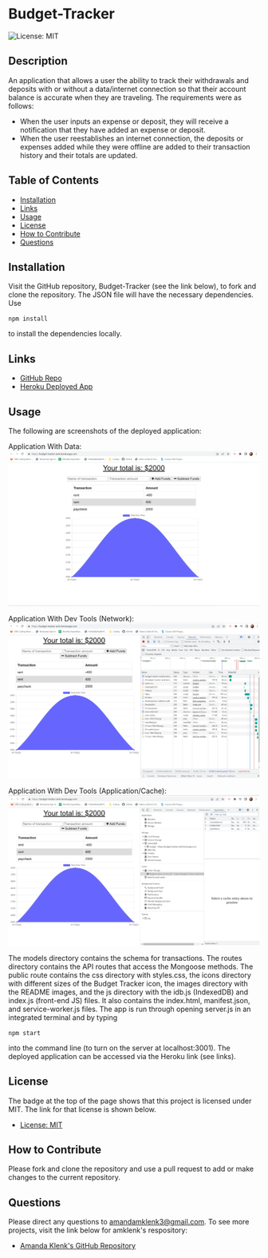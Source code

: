 # Budget-Tracker

![License: MIT](https://img.shields.io/badge/License-MIT-yellow.svg)

## Description
An application that allows a user the ability to track their withdrawals and deposits with or without a data/internet connection so that their account balance is accurate when they are traveling. The requirements were as follows:

* When the user inputs an expense or deposit, they will receive a notification that they have added an expense or deposit.
* When the user reestablishes an internet connection, the deposits or expenses added while they were offline are added to their transaction history and their totals are updated.

## Table of Contents
- [Installation](#installation)
- [Links](#links)
- [Usage](#usage)
- [License](#license)
- [How to Contribute](#how-to-contribute)
- [Questions](#questions)

## Installation
Visit the GitHub repository, Budget-Tracker (see the link below), to fork and clone the repository. The JSON file will have the necessary dependencies. Use
````````````
npm install
````````````
to install the dependencies locally.

## Links
- [GitHub Repo](https://github.com/amklenk/Budget-Tracker)
- [Heroku Deployed App](https://budget-tracker-amk.herokuapp.com/)

## Usage
The following are screenshots of the deployed application:

Application With Data:
![Heroku App](./public/images/heroku-app.png)

Application With Dev Tools (Network):
![App Dev Tools](./public/images/app-dev-tools.png)

Application With Dev Tools (Application/Cache):
![App Cache](./public/images/app-dev-cache.png)

The models directory contains the schema for transactions. The routes directory contains the API routes that access the Mongoose methods. The public route contains the css directory with styles.css, the icons directory with different sizes of the Budget Tracker icon, the images directory with the README images, and the js directory with the idb.js (IndexedDB) and index.js (front-end JS) files. It also contains the index.html, manifest.json, and service-worker.js files. The app is run through opening server.js in an integrated terminal and by typing
`````````
npm start
`````````
into the command line (to turn on the server at localhost:3001). The deployed application can be accessed via the Heroku link (see links).

## License
The badge at the top of the page shows that this project is licensed under MIT. The link for that license is shown below.
- [License: MIT](https://opensource.org/licenses/MIT)

## How to Contribute
Please fork and clone the repository and use a pull request to add or make changes to the current repository.

## Questions
Please direct any questions to amandamklenk3@gmail.com. To see more projects, visit the link below for amklenk's respository:
- [Amanda Klenk's GitHub Repository](https://github.com/amklenk)









